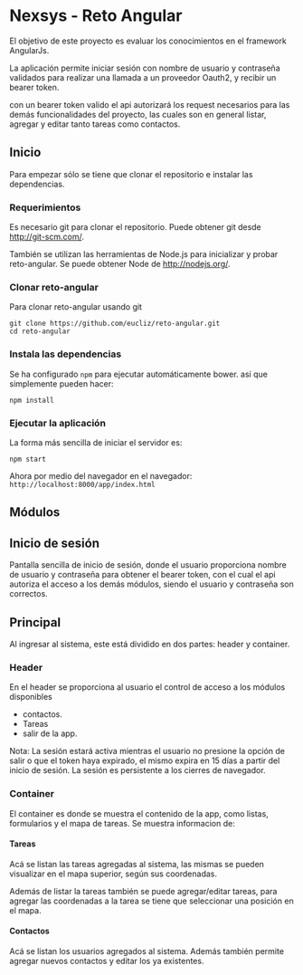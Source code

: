 # Nexsys - Reto Angular 

El objetivo de este proyecto es evaluar los conocimientos en el framework AngularJs.

La aplicación permite iniciar sesión con nombre de usuario y contraseña validados para realizar una llamada a un proveedor Oauth2, y recibir un bearer token.

con un bearer token valido el api autorizará los request necesarios para las demás funcionalidades del proyecto, las cuales son en general listar, agregar y editar tanto tareas como contactos.

## Inicio

Para empezar sólo se tiene que clonar el repositorio e instalar las dependencias.

### Requerimientos

Es necesario git para clonar el repositorio. Puede obtener git desde http://git-scm.com/.

También se utilizan las herramientas de Node.js para inicializar y probar reto-angular. Se puede obtener Node de http://nodejs.org/.

### Clonar reto-angular

Para clonar reto-angular usando git
```
git clone https://github.com/eucliz/reto-angular.git
cd reto-angular
```

### Instala las dependencias
Se ha configurado `npm` para ejecutar automáticamente bower. así que simplemente pueden hacer:
```
npm install
```
### Ejecutar la aplicación 

La forma más sencilla de iniciar el servidor es:
```
npm start
```
Ahora por medio del navegador en el navegador: 
`http://localhost:8000/app/index.html`

## Módulos

## Inicio de sesión

Pantalla sencilla de inicio de sesión, donde el usuario proporciona nombre de usuario y contraseña para obtener el bearer token, con el cual el api autoriza el acceso a los demás módulos, siendo el usuario y contraseña son correctos.

## Principal

Al ingresar al sistema, este está dividido en dos partes: header y container.

### Header

En el header se proporciona al usuario el control de acceso a los módulos disponibles
* contactos.
* Tareas
* salir de la app.

Nota: La sesión estará activa mientras el usuario no presione la opción de salir o que el token haya expirado, el mismo expira en 15 días a partir del inicio de sesión. La sesión es persistente a los cierres de navegador.

### Container

El container es donde se muestra el contenido de la app, como listas, formularios y el mapa de tareas. Se muestra informacion de:

#### Tareas

Acá se listan las tareas agregadas al sistema, las mismas se pueden visualizar en el mapa superior, según sus coordenadas. 

Además de listar la tareas también se puede agregar/editar tareas, para agregar las coordenadas a la tarea se tiene que seleccionar una posición en el mapa.

#### Contactos 

Acá se listan los usuarios agregados al sistema. Además también permite agregar nuevos contactos y editar los ya existentes.

